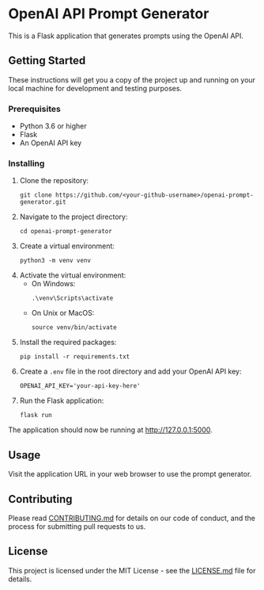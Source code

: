 # OpenAI API Prompt Generator

This is a Flask application that generates prompts using the OpenAI API. 

## Getting Started

These instructions will get you a copy of the project up and running on your local machine for development and testing purposes.

### Prerequisites

- Python 3.6 or higher
- Flask
- An OpenAI API key

### Installing

1. Clone the repository:
    ```
    git clone https://github.com/<your-github-username>/openai-prompt-generator.git
    ```
2. Navigate to the project directory:
    ```
    cd openai-prompt-generator
    ```
3. Create a virtual environment:
    ```
    python3 -m venv venv
    ```
4. Activate the virtual environment:
    - On Windows:
        ```
        .\venv\Scripts\activate
        ```
    - On Unix or MacOS:
        ```
        source venv/bin/activate
        ```
5. Install the required packages:
    ```
    pip install -r requirements.txt
    ```
6. Create a `.env` file in the root directory and add your OpenAI API key:
    ```
    OPENAI_API_KEY='your-api-key-here'
    ```
7. Run the Flask application:
    ```
    flask run
    ```

The application should now be running at http://127.0.0.1:5000.

## Usage

Visit the application URL in your web browser to use the prompt generator.

## Contributing

Please read [CONTRIBUTING.md](CONTRIBUTING.md) for details on our code of conduct, and the process for submitting pull requests to us.

## License

This project is licensed under the MIT License - see the [LICENSE.md](LICENSE.md) file for details.
